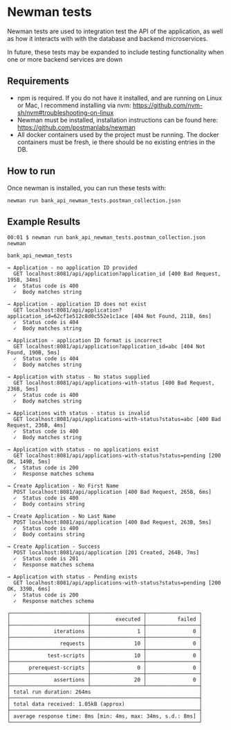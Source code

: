 # Newman tests
Newman tests are used to integration test the API of the application, as well as how it interacts with with the database and backend microservices.

In future, these tests may be expanded to include testing functionality when one or more backend services are down

## Requirements
- npm is required. If you do not have it installed, and are running on Linux or Mac, I recommend installing via nvm: https://github.com/nvm-sh/nvm#troubleshooting-on-linux
- Newman must be installed, installation instructions can be found here: https://github.com/postmanlabs/newman
- All docker containers used by the  project must be running. The docker containers must be fresh, ie there should be no existing entries in the DB.

## How to run
Once newman is installed, you can run these tests with:
```
newman run bank_api_newman_tests.postman_collection.json
```

## Example Results
```
00:01 $ newman run bank_api_newman_tests.postman_collection.json 
newman

bank_api_newman_tests

→ Application - no application ID provided
  GET localhost:8081/api/application?application_id [400 Bad Request, 195B, 34ms]
  ✓  Status code is 400
  ✓  Body matches string

→ Application - application ID does not exist
  GET localhost:8081/api/application?application_id=62cf1e512c8d0c552e1c1ace [404 Not Found, 211B, 6ms]
  ✓  Status code is 404
  ✓  Body matches string

→ Application - application ID format is incorrect
  GET localhost:8081/api/application?application_id=abc [404 Not Found, 190B, 5ms]
  ✓  Status code is 404
  ✓  Body matches string

→ Application with status - No status supplied
  GET localhost:8081/api/applications-with-status [400 Bad Request, 236B, 5ms]
  ✓  Status code is 400
  ✓  Body matches string

→ Applications with status - status is invalid
  GET localhost:8081/api/applications-with-status?status=abc [400 Bad Request, 236B, 4ms]
  ✓  Status code is 400
  ✓  Body matches string

→ Application with status - no applications exist
  GET localhost:8081/api/applications-with-status?status=pending [200 OK, 149B, 5ms]
  ✓  Status code is 200
  ✓  Response matches schema

→ Create Application - No First Name
  POST localhost:8081/api/application [400 Bad Request, 265B, 6ms]
  ✓  Status code is 400
  ✓  Body contains string

→ Create Application - No Last Name
  POST localhost:8081/api/application [400 Bad Request, 263B, 5ms]
  ✓  Status code is 400
  ✓  Body contains string

→ Create Application - Success
  POST localhost:8081/api/application [201 Created, 264B, 7ms]
  ✓  Status code is 201
  ✓  Response matches schema

→ Application with status - Pending exists
  GET localhost:8081/api/applications-with-status?status=pending [200 OK, 339B, 6ms]
  ✓  Status code is 200
  ✓  Response matches schema

┌─────────────────────────┬─────────────────┬─────────────────┐
│                         │        executed │          failed │
├─────────────────────────┼─────────────────┼─────────────────┤
│              iterations │               1 │               0 │
├─────────────────────────┼─────────────────┼─────────────────┤
│                requests │              10 │               0 │
├─────────────────────────┼─────────────────┼─────────────────┤
│            test-scripts │              10 │               0 │
├─────────────────────────┼─────────────────┼─────────────────┤
│      prerequest-scripts │               0 │               0 │
├─────────────────────────┼─────────────────┼─────────────────┤
│              assertions │              20 │               0 │
├─────────────────────────┴─────────────────┴─────────────────┤
│ total run duration: 264ms                                   │
├─────────────────────────────────────────────────────────────┤
│ total data received: 1.05kB (approx)                        │
├─────────────────────────────────────────────────────────────┤
│ average response time: 8ms [min: 4ms, max: 34ms, s.d.: 8ms] │
└─────────────────────────────────────────────────────────────┘

```

